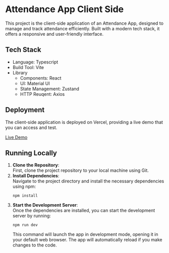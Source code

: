 # Attendance App Client Side
This project is the client-side application of an Attendance App, designed to manage and track attendance efficiently. Built with a modern tech stack, it offers a responsive and user-friendly interface.
## Tech Stack
- Language: Typescript
- Build Tool: Vite
- Library
  - Components: React
  - UI: Material UI
  - State Management: Zustand
  - HTTP Reuqent: Axios

## Deployment
The client-side application is deployed on Vercel, providing a live demo that you can access and test.

[Live Demo](https://attandence-client.vercel.app/)

## Running Locally
1. **Clone the Repository**:<br>
First, clone the project repository to your local machine using Git.
2. **Install Dependencies**:<br>
   Navigate to the project directory and install the necessary dependencies using npm:
    ```
    npm install
    ```
3. **Start the Development Server**:<br>
   Once the dependencies are installed, you can start the development server by running:
    ```
    npm run dev
    ```
    This command will launch the app in development mode, opening it in your default web browser. The app will automatically reload if you make changes to the code.



